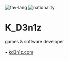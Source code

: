 ![fav-lang](https://img.shields.io/badge/favourite%20language-C%23-blueviolet)
![nationality](https://img.shields.io/badge/nationality-ukrainian-yellow)

# K_D3n1z
games & software developer
<br><br>
• [kd3n1z.com](http://kd3n1z.com)<br>
